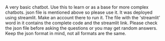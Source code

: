 A very basic chatbot. Use this to learn or as a base for more complex chatbots.
json file is mentioned above so please use it.
It was deployed using streamlit. Make an account there to run it.
The file with the 'streamlit' word in it contains the complete code and the streamlit link. Please check the json file before asking the questions or you may get random answers.
Keep the json format in mind, not all formats are the same.
